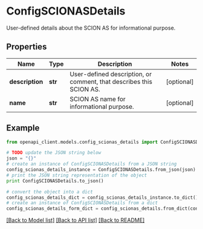# ConfigSCIONASDetails

User-defined details about the SCION AS for informational purpose.

## Properties

Name | Type | Description | Notes
------------ | ------------- | ------------- | -------------
**description** | **str** | User-defined description, or comment, that describes this SCION AS. | [optional] 
**name** | **str** | SCION AS name for informational purpose. | [optional] 

## Example

```python
from openapi_client.models.config_scionas_details import ConfigSCIONASDetails

# TODO update the JSON string below
json = "{}"
# create an instance of ConfigSCIONASDetails from a JSON string
config_scionas_details_instance = ConfigSCIONASDetails.from_json(json)
# print the JSON string representation of the object
print ConfigSCIONASDetails.to_json()

# convert the object into a dict
config_scionas_details_dict = config_scionas_details_instance.to_dict()
# create an instance of ConfigSCIONASDetails from a dict
config_scionas_details_form_dict = config_scionas_details.from_dict(config_scionas_details_dict)
```
[[Back to Model list]](../README.md#documentation-for-models) [[Back to API list]](../README.md#documentation-for-api-endpoints) [[Back to README]](../README.md)


